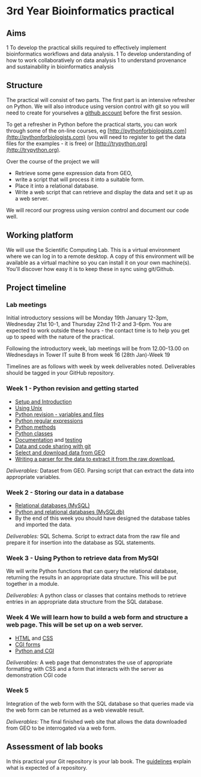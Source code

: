 # 3rd Year Bioinformatics practical

## Aims

1 To develop the practical skills required to effectively implement bioinformatics workflows and data analysis. 
1 To develop understanding of how to work collaboratively on data analysis 
1 to understand provenance and sustainability in bioinformatics analysis
	
## Structure

The practical will consist of two parts. The first part is an intensive refresher on Python. We will also introduce using version control with git so you will need to create for yourselves a [github account](http://github.com) before the first session.

To get a refresher in Python before the practical starts, you can work through some of the on-line courses, eg [http://pythonforbiologists.com](http://pythonforbiologists.com) (you will need to register to get the data files for the examples - it is free) or [http://trypython.org](http://trypython.org).


Over the course of the project we will 
* Retrieve some gene expression data from GEO, 
* write a script that will process it into a suitable form. 
* Place it into a relational database. 
* Write a web script that can retrieve and display the data and set it up as a web server.
	
We will record our progress using version control and document our code well.

## Working platform
We will use the Scientific Computing Lab. This is a virtual environment where we can log in to a remote desktop. A copy of this environment will be available as a virtual machine so you can install it on your own machine(s). You'll discover how easy it is to keep these in sync using git/Github.

## Project timeline
### Lab meetings
Initial introductory sessions will be Monday 19th January 12-3pm, Wednesday 21st 10-1, and Thursday 22nd 11-2 and 3-6pm. 
You are expected to work outside these hours - the contact time is to help you get up to speed with the nature of the practical.

Following the introductory week, lab meetings will be from 12.00-13.00 on Wednesdays in Tower IT suite B from week 16 (28th Jan)-Week 19

Timelines are as follows with week by week deliverables noted. Deliverables should be tagged in your GitHub repository.

### Week 1 - Python revision and getting started
* [Setup and Introduction](setup.md)
* [Using Unix](shell/README.md)  
* [Python revision - variables and files](python/python_files.md)
* [Python regular expressions](python/python_regexp.md)
* [Python methods](python/python_functions.md)
* [Python classes](python/python_classes.md)
* [Documentation](python/python_documentation.md) and [testing](python/python_testing.md)
* [Data and code sharing with git](git/README.md)
* [Select and download data from GEO](geo/overview.md)
* [Writing a parser for the data to extract it from the raw download.](parser.md)

_Deliverables:_ Dataset from GEO. Parsing script that can extract the data into appropriate variables. 

### Week 2 - Storing our data in a database
* [Relational databases (MySQL)](sql/sql_intro.md)
* [Python and relational databases (MySQLdb)](sql/sql_python.md)
* By the end of this week you should have designed the database tables and imported the data. 

_Deliverables:_ SQL Schema. Script to extract data from the raw file and prepare it for insertion into the database as SQL statements.

### Week 3 - Using Python to retrieve data from MySQl
We will write Python functions that can query the relational database, returning the results in an appropriate data structure. This will be put together in a module.

_Deliverables:_ A python class or classes that contains methods to retrieve entries in an appropriate data structure from the SQL database.

### Week 4  We will learn how to build a web form and structure a web page. This will be set up on a web server.

* [HTML](cgi/html.md) and [CSS](cgi/css.md)
* [CGI forms](cgi/forms.md)
* [Python and CGI](cgi/python_cgi.md)

_Deliverables:_ A web page that demonstrates the use of appropriate formatting with CSS and a form that interacts with the server as demonstration CGI code

### Week 5
Integration of the web form with the SQL database so that queries made via the web form can be returned as a web viewable result.

_Deliverables:_ The final finished web site that allows the data downloaded from GEO to be interrogated via a web form.


## Assessment of lab books

In this practical your Git repository is your lab book. 
The [guidelines](labbook.md) explain what is expected of a repository.